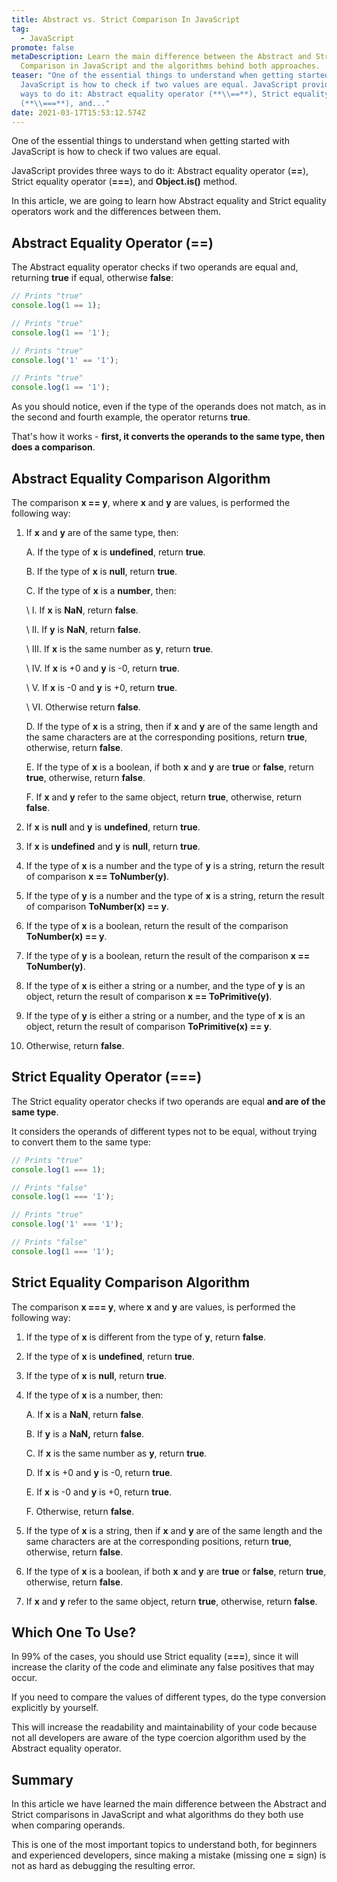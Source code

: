 ```yaml
---
title: Abstract vs. Strict Comparison In JavaScript
tag:
  - JavaScript
promote: false
metaDescription: Learn the main difference between the Abstract and Strict
  Comparison in JavaScript and the algorithms behind both approaches.
teaser: "One of the essential things to understand when getting started with
  JavaScript is how to check if two values are equal. JavaScript provides three
  ways to do it: Abstract equality operator (**\\==**), Strict equality operator
  (**\\===**), and..."
date: 2021-03-17T15:53:12.574Z
---
```

One of the essential things to understand when getting started with JavaScript is how to check if two values are equal.

JavaScript provides three ways to do it: Abstract equality operator (**\==**), Strict equality operator (**\===**), and **Object.is()** method.

In this article, we are going to learn how Abstract equality and Strict equality operators work and the differences between them.

## Abstract Equality Operator (==)

The Abstract equality operator checks if two operands are equal and, returning **true** if equal, otherwise **false**:

```javascript
// Prints "true"
console.log(1 == 1);

// Prints "true"
console.log(1 == '1');

// Prints "true"
console.log('1' == '1');

// Prints "true"
console.log(1 == '1');
```

As you should notice, even if the type of the operands does not match, as in the second and fourth example, the operator returns **true**.

That's how it works - **first, it converts the operands to the same type, then does a comparison**.

## Abstract Equality Comparison Algorithm

The comparison **x == y**, where **x** and **y** are values, is performed the following way:

1. If **x** and **y** are of the same type, then:

   A. If the type of **x** is **undefined**, return **true**.

   B. If the type of **x** is **null**, return **true**.

   C. If the type of **x** is a **number**, then:

   \    I. If **x** is **NaN**, return **false**.

   \    II. If **y** is **NaN**, return **false**.

   \    III. If **x** is the same number as **y**, return **true**.

   \    IV. If **x** is +0 and **y** is -0, return **true**.

   \    V. If **x** is -0 and **y** is +0, return **true**.

   \    VI. Otherwise return **false**.

   D. If the type of **x** is a string, then if **x** and **y** are of the same length and the same characters are at the corresponding positions, return **true**, otherwise, return **false**.

   E. If the type of **x** is a boolean, if both **x** and **y** are **true** or **false**, return **true**, otherwise, return **false**.

   F. If **x** and **y** refer to the same object, return **true**, otherwise, return **false**.
2. If **x** is **null** and **y** is **undefined**, return **true**.
3. If **x** is **undefined** and **y** is **null**, return **true**.
4. If the type of **x** is a number and the type of **y** is a string, return the result of comparison **x == ToNumber(y)**.
5. If the type of **y** is a number and the type of **x** is a string, return the result of comparison **ToNumber(x) == y**.
6. If the type of **x** is a boolean, return the result of the comparison **ToNumber(x) == y**.
7. If the type of **y** is a boolean, return the result of the comparison **x == ToNumber(y)**.
8. If the type of **x** is either a string or a number, and the type of **y** is an object, return the result of comparison **x == ToPrimitive(y)**.
9. If the type of **y** is either a string or a number, and the type of **x** is an object, return the result of comparison **ToPrimitive(x) == y**.
10. Otherwise, return **false**.

## Strict Equality Operator (===)

The Strict equality operator checks if two operands are equal **and are of the same type**.

It considers the operands of different types not to be equal, without trying to convert them to the same type:

```javascript
// Prints "true"
console.log(1 === 1);

// Prints "false"
console.log(1 === '1');

// Prints "true"
console.log('1' === '1');

// Prints "false"
console.log(1 === '1');
```

## Strict Equality Comparison Algorithm

The comparison **x === y**, where **x** and **y** are values, is performed the following way:

1. If the type of **x** is different from the type of **y**, return **false**.
2. If the type of **x** is **undefined**, return **true**.
3. If the type of **x** is **null**, return **true**.
4. If the type of **x** is a number, then:

   A. If **x** is a **NaN**, return **false**.

   B. If **y** is a **NaN,** return **false**.

   C. If **x** is the same number as **y**, return **true**.

   D. If **x** is +0 and **y** is -0, return **true**.

   E. If **x** is -0 and **y** is +0, return **true**.

   F. Otherwise, return **false**.
5. If the type of **x** is a string, then if **x** and **y** are of the same length and the same characters are at the corresponding positions, return **true**, otherwise, return **false**.
6. If the type of **x** is a boolean, if both **x** and **y** are **true** or **false**, return **true**, otherwise, return **false**.
7. If **x** and **y** refer to the same object, return **true**, otherwise, return **false**.

## Which One To Use?

In 99% of the cases, you should use Strict equality (**\===**), since it will increase the clarity of the code and eliminate any false positives that may occur.

If you need to compare the values of different types, do the type conversion explicitly by yourself.

This will increase the readability and maintainability of your code because not all developers are aware of the type coercion algorithm used by the Abstract equality operator.

## Summary

In this article we have learned the main difference between the Abstract and Strict comparisons in JavaScript and what algorithms do they both use when comparing operands.

This is one of the most important topics to understand both, for beginners and experienced developers, since making a mistake (missing one **\=** sign) is not as hard as debugging the resulting error.